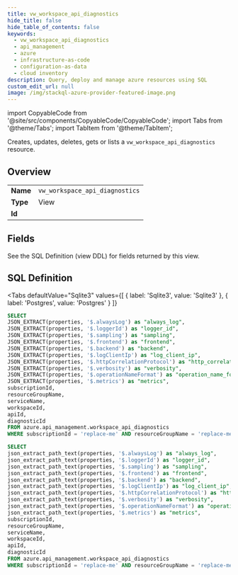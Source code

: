 ```yaml
--- 
title: vw_workspace_api_diagnostics
hide_title: false
hide_table_of_contents: false
keywords:
  - vw_workspace_api_diagnostics
  - api_management
  - azure
  - infrastructure-as-code
  - configuration-as-data
  - cloud inventory
description: Query, deploy and manage azure resources using SQL
custom_edit_url: null
image: /img/stackql-azure-provider-featured-image.png
---
```


import CopyableCode from '@site/src/components/CopyableCode/CopyableCode';
import Tabs from '@theme/Tabs';
import TabItem from '@theme/TabItem';

Creates, updates, deletes, gets or lists a <code>vw_workspace_api_diagnostics</code> resource.

## Overview
<table><tbody>
<tr><td><b>Name</b></td><td><code>vw_workspace_api_diagnostics</code></td></tr>
<tr><td><b>Type</b></td><td>View</td></tr>
<tr><td><b>Id</b></td><td><CopyableCode code="azure.api_management.vw_workspace_api_diagnostics" /></td></tr>
</tbody></table>

## Fields

See the SQL Definition (view DDL) for fields returned by this view.

## SQL Definition

<Tabs
defaultValue="Sqlite3"
values={[
{ label: 'Sqlite3', value: 'Sqlite3' },
{ label: 'Postgres', value: 'Postgres' }
]}
>
<TabItem value="Sqlite3">

```sql
SELECT
JSON_EXTRACT(properties, '$.alwaysLog') as "always_log",
JSON_EXTRACT(properties, '$.loggerId') as "logger_id",
JSON_EXTRACT(properties, '$.sampling') as "sampling",
JSON_EXTRACT(properties, '$.frontend') as "frontend",
JSON_EXTRACT(properties, '$.backend') as "backend",
JSON_EXTRACT(properties, '$.logClientIp') as "log_client_ip",
JSON_EXTRACT(properties, '$.httpCorrelationProtocol') as "http_correlation_protocol",
JSON_EXTRACT(properties, '$.verbosity') as "verbosity",
JSON_EXTRACT(properties, '$.operationNameFormat') as "operation_name_format",
JSON_EXTRACT(properties, '$.metrics') as "metrics",
subscriptionId,
resourceGroupName,
serviceName,
workspaceId,
apiId,
diagnosticId
FROM azure.api_management.workspace_api_diagnostics
WHERE subscriptionId = 'replace-me' AND resourceGroupName = 'replace-me' AND serviceName = 'replace-me' AND workspaceId = 'replace-me' AND apiId = 'replace-me';
```

</TabItem>
<TabItem value="Postgres">

```sql
SELECT
json_extract_path_text(properties, '$.alwaysLog') as "always_log",
json_extract_path_text(properties, '$.loggerId') as "logger_id",
json_extract_path_text(properties, '$.sampling') as "sampling",
json_extract_path_text(properties, '$.frontend') as "frontend",
json_extract_path_text(properties, '$.backend') as "backend",
json_extract_path_text(properties, '$.logClientIp') as "log_client_ip",
json_extract_path_text(properties, '$.httpCorrelationProtocol') as "http_correlation_protocol",
json_extract_path_text(properties, '$.verbosity') as "verbosity",
json_extract_path_text(properties, '$.operationNameFormat') as "operation_name_format",
json_extract_path_text(properties, '$.metrics') as "metrics",
subscriptionId,
resourceGroupName,
serviceName,
workspaceId,
apiId,
diagnosticId
FROM azure.api_management.workspace_api_diagnostics
WHERE subscriptionId = 'replace-me' AND resourceGroupName = 'replace-me' AND serviceName = 'replace-me' AND workspaceId = 'replace-me' AND apiId = 'replace-me';
```

</TabItem>
</Tabs>
